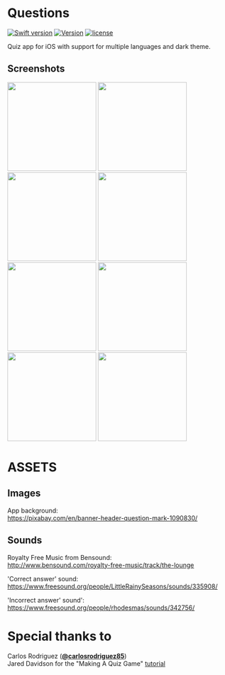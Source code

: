 # Questions
[![Swift version](https://img.shields.io/badge/Swift-3-orange.svg)](https://swift.org/download)
[![Version](https://img.shields.io/badge/version-v1.5--beta-green.svg)](https://github.com/illescasDaniel/Questions/releases)
[![license](https://img.shields.io/github/license/mashape/apistatus.svg?maxAge=2592000)](https://github.com/illescasDaniel/Questions/blob/master/LICENCE)  

Quiz app for iOS with support for multiple languages and dark theme.  

Screenshots
-------
<img src="http://i.imgur.com/A0BfRJJ.png" width="200">
<img src="http://i.imgur.com/IBGGrWq.png" width="200">
<img src="http://i.imgur.com/cJQWUWv.png" width="200">
<img src="http://i.imgur.com/7EvP14Y.png" width="200">  
<img src="http://i.imgur.com/LN9gfwO.png" width="200">
<img src="http://i.imgur.com/CPI78bx.png" width="200">
<img src="http://i.imgur.com/y4WNACN.png" width="200">
<img src="http://i.imgur.com/SXT44F6.png" width="200">    

# ASSETS #

Images
-------
App background:  
https://pixabay.com/en/banner-header-question-mark-1090830/

Sounds
-------
Royalty Free Music from Bensound:  
http://www.bensound.com/royalty-free-music/track/the-lounge

'Correct answer' sound:  
https://www.freesound.org/people/LittleRainySeasons/sounds/335908/

'Incorrect answer' sound':  
https://www.freesound.org/people/rhodesmas/sounds/342756/

# Special thanks to #

Carlos Rodriguez ([**@carlosrodriguez85**](https://github.com/carlosrodriguez85))  
Jared Davidson for the "Making A Quiz Game" [tutorial](https://www.youtube.com/watch?v=dyxqsfrCaeM)  
